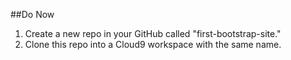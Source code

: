 ##Do Now

1. Create a new repo in your GitHub called "first-bootstrap-site."
2. Clone this repo into a Cloud9 workspace with the same name.


